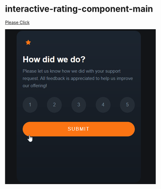 # interactive-rating-component-main

[Please Click](https://ozcan-cetin.github.io/interactive-rating-component-main/)

![Show Time](https://github.com/ozcan-cetin/interactive-rating-component-main/blob/master/interactive-rating-component-main.gif)
